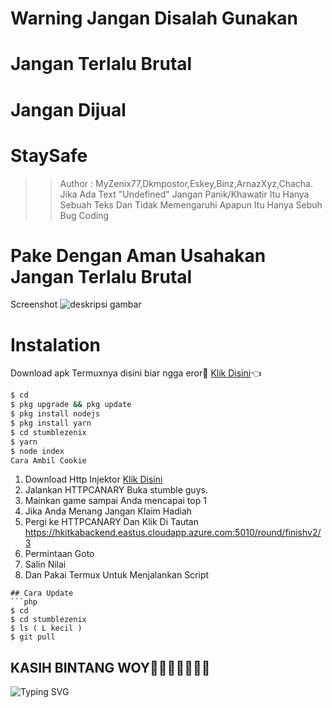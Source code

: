 # Warning Jangan Disalah Gunakan
# Jangan Terlalu Brutal
# Jangan Dijual
# StaySafe
>> Author : MyZenix77,Dkmpostor,Eskey,Binz,ArnazXyz,Chacha.
>> Jika Ada Text "Undefined" Jangan Panik/Khawatir Itu Hanya Sebuah Teks Dan Tidak Memengaruhi Apapun Itu Hanya Sebuh Bug Coding
# Pake Dengan Aman Usahakan Jangan Terlalu Brutal 
Screenshot 
![deskripsi gambar](https://i.ibb.co/nk3BqRw/20220621-132505.jpg)
# Instalation
Download apk Termuxnya disini biar ngga eror🌟
[Klik Disini](https://f-droid.org/repo/com.termux_117.apk)👈
```bash
$ cd
$ pkg upgrade && pkg update 
$ pkg install nodejs
$ pkg install yarn
$ cd stumblezenix
$ yarn
$ node index
Cara Ambil Cookie
``` 
1. Download Http Injektor
[Klik Disini](https://www.google.com/amp/s/m.apkpure.com/id/httpcanary-%25E2%2580%2594-http-sniffer-capture-analysis/com.guoshi.httpcanary/amp)
2. Jalankan HTTPCANARY
Buka stumble guys.
3. Mainkan game sampai Anda mencapai top 1
4. Jika Anda Menang Jangan Klaim Hadiah
5. Pergi ke HTTPCANARY
Dan Klik Di Tautan https://hkitkabackend.eastus.cloudapp.azure.com:5010/round/finishv2/3
9. Permintaan Goto
10. Salin Nilai
11. Dan Pakai Termux Untuk Menjalankan Script
```
## Cara Update
```php
$ cd
$ cd stumblezenix
$ ls ( L kecil )
$ git pull
```
## KASIH BINTANG WOY🌟🌟🌟🌟🌟🌟🌟
![Typing SVG](https://readme-typing-svg.herokuapp.com?lines=Selamat+Bersenang-senang....!+)
